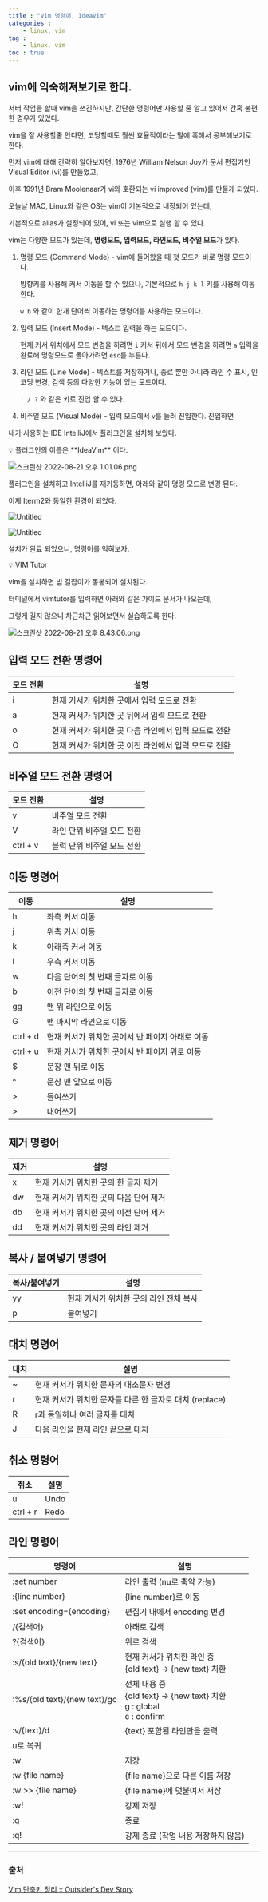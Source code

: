 ```yaml
---
title : "Vim 명령어, IdeaVim"
categories : 
    - linux, vim
tag :
    - linux, vim
toc : true
---
```


## vim에 익숙해져보기로 한다.

서버 작업을 할때 vim을 쓰긴하지만, 간단한 명령어만 사용할 줄 알고 있어서 간혹 불편한 경우가 있었다.

vim을 잘 사용할줄 안다면, 코딩할때도 훨씬 효율적이라는 말에 혹해서 공부해보기로 한다.

먼저 vim에 대해 간략히 알아보자면, 1976년 William Nelson Joy가 문서 편집기인 Visual Editor (vi)를 만들었고, 

이후 1991년 Bram Moolenaar가 vi와 호환되는 vi improved (vim)를 만들게 되었다.

오늘날 MAC, Linux와 같은 OS는 vim이 기본적으로 내장되어 있는데, 

기본적으로 alias가 설정되어 있어, vi 또는 vim으로 실행 할 수 있다.

vim는 다양한 모드가 있는데, **명령모드, 입력모드, 라인모드, 비주얼 모드**가 있다.

1. 명령 모드 (Command Mode) - vim에 들어왔을 때 첫 모드가 바로 명령 모드이다.
    
    방향키를 사용해 커서 이동을 할 수 있으나, 기본적으로 `h j k l` 키를 사용해 이동한다.
    
    `w b` 와 같이 한개 단어씩 이동하는 명령어를 사용하는 모드이다.
    
2. 입력 모드 (Insert Mode) - 텍스트 입력을 하는 모드이다. 
    
    현재 커서 위치에서 모드 변경을 하려면 `i` 커서 뒤에서 모드 변경을 하려면 `a` 입력을 완료해 명령모드로 돌아가려면 `esc`를 누른다.
    
3. 라인 모드 (Line Mode) - 텍스트를 저장하거나, 종료 뿐만 아니라 라인 수 표시, 인코딩 변경, 검색 등의 다양한 기능이 있는 모드이다. 
    
    `: / ?` 와 같은 키로 진입 할 수 있다.
    
4. 비주얼 모드 (Visual Mode) - 입력 모드에서 `v`를 눌러 진입한다.  진입하면 

내가 사용하는 IDE IntelliJ에서 플러그인을 설치해 보았다.

<aside>
💡 플러그인의 이름은 **IdeaVim** 이다.

</aside>

![스크린샷 2022-08-21 오후 1.01.06.png](/assets/images/study/2022-08-21-vim/ideavim.png)

플러그인을 설치하고 IntelliJ를 재기동하면, 아래와 같이 명령 모드로 변경 된다.

이제 Iterm2와 동일한 환경이 되었다.

![Untitled](/assets/images/study/2022-08-21-vim/intellij-vim.png)

![Untitled](/assets/images/study/2022-08-21-vim/iterm-vim.png)

설치가 완료 되었으니, 명령어를 익혀보자.

<aside>
💡 VIM Tutor

</aside>

vim을 설치하면 빔 길잡이가 동봉되어 설치된다.

터미널에서 vimtutor를 입력하면 아래와 같은 가이드 문서가 나오는데,

그렇게 길지 않으니 차근차근 읽어보면서 실습하도록 한다.

![스크린샷 2022-08-21 오후 8.43.06.png](/assets/images/study/2022-08-21-vim/vimtutor.png)

## 입력 모드 전환 명령어

| 모드 전환 | 설명 |
| --- | --- |
| i | 현재 커서가 위치한 곳에서 입력 모드로 전환 |
| a | 현재 커서가 위치한 곳 뒤에서 입력 모드로 전환 |
| o | 현재 커서가 위치한 곳 다음 라인에서 입력 모드로 전환 |
| O | 현재 커서가 위치한 곳 이전 라인에서 입력 모드로 전환 |

## 비주얼 모드 전환 명령어

| 모드 전환 | 설명 |
| --- | --- |
| v | 비주얼 모드 전환 |
| V | 라인 단위 비주얼 모드 전환 |
| ctrl + v | 블럭 단위 비주얼 모드 전환 |

## **이동 명령어**

| 이동 | 설명 |
| --- | --- |
| h | 좌측 커서 이동 |
| j | 위측 커서 이동 |
| k | 아래측 커서 이동 |
| l | 우측 커서 이동 |
| w | 다음 단어의 첫 번째 글자로 이동 |
| b | 이전 단어의 첫 번째 글자로 이동 |
| gg | 맨 위 라인으로 이동 |
| G | 맨 마지막 라인으로 이동 |
| ctrl + d | 현재 커서가 위치한 곳에서 반 페이지 아래로 이동 |
| ctrl + u | 현재 커서가 위치한 곳에서 반 페이지 위로 이동 |
| $ | 문장 맨 뒤로 이동 |
| ^ | 문장 맨 앞으로 이동 |
| > | 들여쓰기 |
| > | 내어쓰기 |

## 제거 명령어

| 제거 | 설명 |
| --- | --- |
| x | 현재 커서가 위치한 곳의 한 글자 제거 |
| dw | 현재 커서가 위치한 곳의 다음 단어 제거 |
| db | 현재 커서가 위치한 곳의 이전 단어 제거 |
| dd | 현재 커서가 위치한 곳의 라인 제거 |

## 복사 / 붙여넣기 명령어

| 복사/붙여넣기 | 설명 |
| --- | --- |
| yy | 현재 커서가 위치한 곳의 라인 전체 복사 |
| p | 붙여넣기 |

## **대치 명령어**

| 대치 | 설명 |
| --- | --- |
| ~ | 현재 커서가 위치한 문자의 대소문자 변경 |
| r | 현재 커서가 위치한 문자를 다른 한 글자로 대치 (replace) |
| R | r과 동일하나 여러 글자를 대치 |
| J | 다음 라인을 현재 라인 끝으로 대치 |

## **취소 명령어**

| 취소 | 설명 |
| --- | --- |
| u | Undo |
| ctrl + r | Redo |

## 라인 명령어

| 명령어 | 설명 |
| --- | --- |
| :set number | 라인 출력 (nu로 축약 가능) |
| :{line number} | {line number}로 이동 |
| :set encoding={encoding} | 편집기 내에서 encoding 변경 |
| /{검색어} | 아래로 검색 |
| ?{검색어} | 위로 검색 |
| :s/{old text}/{new text} | 현재 커서가 위치한 라인 중 <br> {old text} → {new text} 치환 |
| :%s/{old text}/{new text}/gc | 전체 내용 중 <br> {old text} → {new text} 치환 <br> g : global <br> c : confirm |
| :v/{text}/d | {text} 포함된 라인만을 출력
u로 복귀 |
| :w | 저장 |
| :w {file name} | {file name}으로 다른 이름 저장 |
| :w >> {file name} | {file name}에 덧붙여서 저장 |
| :w! | 강제 저장 |
| :q | 종료 |
| :q! | 강제 종료 (작업 내용 저장하지 않음) |

---

### 출처

[Vim 단축키 정리 :: Outsider's Dev Story](https://www.notion.so/Vim-Outsider-s-Dev-Story-4ccaa4db351f46c288cd9554d7c6a11f)